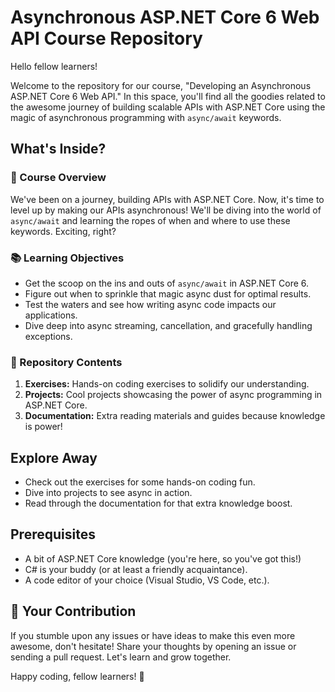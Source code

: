 # Asynchronous ASP.NET Core 6 Web API Course Repository

Hello fellow learners!

Welcome to the repository for our course, "Developing an Asynchronous ASP.NET Core 6 Web API." In this space, you'll find all the goodies related to the awesome journey of building scalable APIs with ASP.NET Core using the magic of asynchronous programming with `async/await` keywords.

## What's Inside?

### 🚀 Course Overview
We've been on a journey, building APIs with ASP.NET Core. Now, it's time to level up by making our APIs asynchronous! We'll be diving into the world of `async/await` and learning the ropes of when and where to use these keywords. Exciting, right?

### 📚 Learning Objectives
- Get the scoop on the ins and outs of `async/await` in ASP.NET Core 6.
- Figure out when to sprinkle that magic async dust for optimal results.
- Test the waters and see how writing async code impacts our applications.
- Dive deep into async streaming, cancellation, and gracefully handling exceptions.

### 📂 Repository Contents
1. **Exercises:** Hands-on coding exercises to solidify our understanding.
2. **Projects:** Cool projects showcasing the power of async programming in ASP.NET Core.
3. **Documentation:** Extra reading materials and guides because knowledge is power!

## Explore Away
- Check out the exercises for some hands-on coding fun.
- Dive into projects to see async in action.
- Read through the documentation for that extra knowledge boost.

## Prerequisites
- A bit of ASP.NET Core knowledge (you're here, so you've got this!)
- C# is your buddy (or at least a friendly acquaintance).
- A code editor of your choice (Visual Studio, VS Code, etc.).

## 🌟 Your Contribution
If you stumble upon any issues or have ideas to make this even more awesome, don't hesitate! Share your thoughts by opening an issue or sending a pull request. Let's learn and grow together.

Happy coding, fellow learners! 🚀

